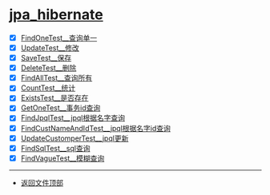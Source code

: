 
# [jpa_hibernate](../README.md)

- [x] [FindOneTest__查询单一](src/test/java/com/cpucode/test/FindOneTest.java)
- [x] [UpdateTest__修改](src/test/java/com/cpucode/test/UpdateTest.java)
- [x] [SaveTest__保存](src/test/java/com/cpucode/test/SaveTest.java)
- [x] [DeleteTest__删除](src/test/java/com/cpucode/test/DeleteTest.java)
- [x] [FindAllTest__查询所有](src/test/java/com/cpucode/test/FindAllTest.java)
- [x] [CountTest__统计](src/test/java/com/cpucode/test/CountTest.java)
- [x] [ExistsTest__是否存在](src/test/java/com/cpucode/test/ExistsTest.java)
- [x] [GetOneTest__事务id查询](src/test/java/com/cpucode/test/GetOneTest.java)
- [x] [FindJpqlTest__jpql根据名字查询](src/test/java/com/cpucode/test/FindJpqlTest.java)
- [x] [FindCustNameAndIdTest__jpql根据名字id查询](src/test/java/com/cpucode/test/FindCustNameAndIdTest.java)
- [x] [UpdateCustomperTest__jpql更新](src/test/java/com/cpucode/test/UpdateCustomperTest.java)
- [x] [FindSqlTest__sql查询](src/test/java/com/cpucode/test/FindSqlTest.java)
- [x] [FindVagueTest__模糊查询](src/test/java/com/cpucode/test/FindVagueTest.java)

-----------------

- [返回文件顶部](../README.md)